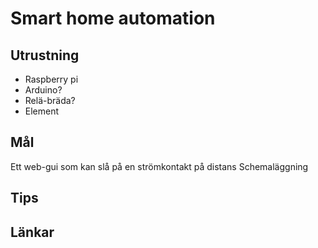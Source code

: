 # Smart home automation

## Utrustning
* Raspberry pi
* Arduino?
* Relä-bräda?
* Element

## Mål
Ett web-gui som kan slå på en strömkontakt på distans
Schemaläggning

## Tips

## Länkar
